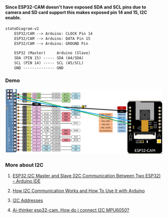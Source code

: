 #### Since ESP32-CAM doesn't have exposed SDA and SCL pins due to camera and SD card support this makes exposed pin 14 and 15, I2C enable.

```mermaid
stateDiagram-v2
    ESP32/CAM --> Arduino: CLOCK Pin 14
    ESP32/CAM --> Arduino: DATA Pin 15
    ESP32/CAM --> Arduino: GROUND Pin
```

```mermaid
    ESP32 (Master)     Arduino (Slave)
    SDA (PIN 15) ----- SDA (A4/SDA)
    SCL (PIN 14) ----- SCL (A5/SCL)
    GND -------------- GND
```
### Demo

![Demo Image](Demo.png)

### More about I2C

1. [ESP32 I2C Master and Slave (I2C Communication Between Two ESP32) – Arduino IDE](https://randomnerdtutorials.com/esp32-i2c-master-slave-arduino/)

2. [How I2C Communication Works and How To Use It with Arduino](https://youtu.be/6IAkYpmA1DQ?si=0E7bup_vQd3k5jyP)

3. [I2C Addresses](https://youtube.com/shorts/8R13KHx4dTQ?si=ghERTNMTDifXh4Wl)

4. [Ai-thinker esp32-cam. How do i connect I2C MPU6050?](https://www.reddit.com/r/esp32/comments/ccqk02/aithinker_esp32cam_how_do_i_connect_i2c_mpu6050/)